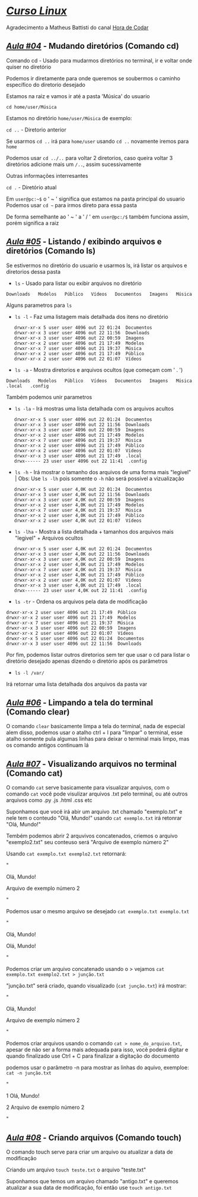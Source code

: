 # [*Curso Linux*](https://www.youtube.com/playlist?list=PLnDvRpP8BnezDTtL8lm6C-UOJZn-xzALH) 
Agradecimento a Matheus Battisti do canal [Hora de Codar](https://www.youtube.com/channel/UCDoFiMhpOnLFq1uG4RL4xag)
## [*Aula #04*](https://www.youtube.com/watch?v=I6jWfLEG7kk&list=PLnDvRpP8BnezDTtL8lm6C-UOJZn-xzALH&index=4) - Mudando diretórios (Comando cd)

Comando cd - Usado para mudarmos diretórios no terminal, ir e voltar onde quiser no diretório

Podemos ir diretamente para onde queremos se soubermos o caminho específico do diretorio desejado

Estamos na raiz e vamos ir até a pasta 'Música' do usuario

`cd home/user/Música`

Estamos no diretório `home/user/Música` de exemplo:

`cd ..` - Diretorio anterior

Se usarmos `cd ..` irá para `home/user` usando `cd ..` novamente iremos para `home`

Podemos usar `cd ../..` para voltar 2 diretorios, caso queira voltar 3 diretórios adicione mais um `/..`, assim sucessivamente

Outras informações interresantes 

`cd .` - Diretório atual

Em `user@pc:~$` o ' ~ ' significa que estamos na pasta principal do usuario
Podemos usar `cd ~` para irmos direto para essa pasta

De forma semelhante ao ' ~ ' a ' / ' em `user@pc:/$` também funciona assim, porém significa a raiz

## [*Aula #05*](https://www.youtube.com/watch?v=QXJ6_4HPx5Q) - Listando / exibindo arquivos e diretórios (Comando ls)

Se estivermos no diretório do usuario e usarmos ls, irá listar os arquivos e diretorios dessa pasta

- `ls` - Usado para listar ou exibir arquivos no diretório

`Downloads   Modelos   Público   Vídeos   Documentos   Imagens   Música`

Alguns parametros para `ls`

- `ls -l` - Faz uma listagem mais detalhada dos itens no diretório

```
   drwxr-xr-x 5 user user 4096 out 22 01:24  Documentos
   drwxr-xr-x 3 user user 4096 out 22 11:56  Downloads
   drwxr-xr-x 3 user user 4096 out 22 00:59  Imagens
   drwxr-xr-x 2 user user 4096 out 21 17:49  Modelos
   drwxr-xr-x 7 user user 4096 out 21 19:37  Música
   drwxr-xr-x 2 user user 4096 out 21 17:49  Público
   drwxr-xr-x 2 user user 4096 out 22 01:07  Vídeos
```

- `ls -a` - Mostra diretorios e arquivos ocultos (que começam com ' . ')

`Downloads   Modelos   Público   Vídeos   Documentos   Imagens   Música   .local   .config`

Também podemos unir parametros

- `ls -la` - Irá mostras uma lista detalhada com os arquivos acultos

```
   drwxr-xr-x 5 user user 4096 out 22 01:24  Documentos
   drwxr-xr-x 3 user user 4096 out 22 11:56  Downloads
   drwxr-xr-x 3 user user 4096 out 22 00:59  Imagens
   drwxr-xr-x 2 user user 4096 out 21 17:49  Modelos
   drwxr-xr-x 7 user user 4096 out 21 19:37  Música
   drwxr-xr-x 2 user user 4096 out 21 17:49  Público
   drwxr-xr-x 2 user user 4096 out 22 01:07  Vídeos
   drwxr-xr-x 3 user user 4096 out 21 17:49  .local
   drwx------ 23 user user 4096 out 22 11:41  .config

```

- `ls -h` - Irá mostrar o tamanho dos arquivos de uma forma mais "legivel" | Obs: Use `ls -lh` pois somente o `-h` não será possivel a vizualização

```
   drwxr-xr-x 5 user user 4,0K out 22 01:24  Documentos
   drwxr-xr-x 3 user user 4,0K out 22 11:56  Downloads
   drwxr-xr-x 3 user user 4,0K out 22 00:59  Imagens
   drwxr-xr-x 2 user user 4,0K out 21 17:49  Modelos
   drwxr-xr-x 7 user user 4,0K out 21 19:37  Música
   drwxr-xr-x 2 user user 4,0K out 21 17:49  Público
   drwxr-xr-x 2 user user 4,0K out 22 01:07  Vídeos
```

- `ls -lha` - Mostra a lista detalhada + tamanhos dos arquivos mais "legivel" + Arquivos ocultos

```
   drwxr-xr-x 5 user user 4,0K out 22 01:24  Documentos
   drwxr-xr-x 3 user user 4,0K out 22 11:56  Downloads
   drwxr-xr-x 3 user user 4,0K out 22 00:59  Imagens
   drwxr-xr-x 2 user user 4,0K out 21 17:49  Modelos
   drwxr-xr-x 7 user user 4,0K out 21 19:37  Música
   drwxr-xr-x 2 user user 4,0K out 21 17:49  Público
   drwxr-xr-x 2 user user 4,0K out 22 01:07  Vídeos
   drwxr-xr-x 3 user user 4,0K out 21 17:49  .local
   drwx------ 23 user user 4,0K out 22 11:41  .config
```

- `ls -tr` - Ordena os arquivos pela data de modificação

```
drwxr-xr-x 2 user user 4096 out 21 17:49  Público
drwxr-xr-x 2 user user 4096 out 21 17:49  Modelos
drwxr-xr-x 7 user user 4096 out 21 19:37  Música
drwxr-xr-x 3 user user 4096 out 22 00:59  Imagens
drwxr-xr-x 2 user user 4096 out 22 01:07  Vídeos
drwxr-xr-x 5 user user 4096 out 22 01:24  Documentos
drwxr-xr-x 3 user user 4096 out 22 11:56  Downloads
```

Por fim, podemos listar outros diretorios sem ter que usar o cd para listar o diretório desejado apenas dizendo o diretório após os parâmetros

- `ls -l /var/`

Irá retornar uma lista detalhada dos arquivos da pasta var

## [*Aula #06*](https://www.youtube.com/watch?v=YZyuUM-4AnQ) - Limpando a tela do terminal (Comando clear)

O comando `clear` basicamente limpa a tela do terminal, nada de especial alem disso, podemos usar o atalho ctrl + l para "limpar" o terminal, esse atalho somente pula algumas linhas para deixar o terminal mais limpo, mas os comando antigos continuam lá

## [*Aula #07*](https://www.youtube.com/watch?v=6o1ucZJNXuc&list=PLnDvRpP8BnezDTtL8lm6C-UOJZn-xzALH&index=7&t=1s) - Visualizando arquivos no terminal (Comando cat)

O comando `cat` serve basicamente para visualizar arquivos, com o comando `cat` você pode visulizar arquivos .txt pelo terminal, ou até outros arquivos como .py .js .html .css etc

Suponhamos que você irá abir um arquivo .txt chamado "exemplo.txt" e nele tem o conteudo "Olá, Mundo!"
usando `cat exemplo.txt` irá retonrar "Olá, Mundo!"

Tembém podemos abrir 2 arquvivos concatenados, criemos o arquivo "exemplo2.txt" seu conteuso será "Arquivo de exemplo número 2"

Usando `cat exemplo.txt exemplo2.txt` retornará:

"

Olá, Mundo!

Arquivo de exemplo número 2

"

Podemos usar o mesmo arquivo se desejado `cat exemplo.txt exemplo.txt`

"

Olá, Mundo!

Olá, Mundo!

"

Podemos criar um arquivo concatenado usando o > vejamos `cat exemplo.txt exemplo2.txt > junção.txt`

"junção.txt" será criado, quando visualizado (`cat junção.txt`) irá mostrar:

"

Olá, Mundo!

Arquivo de exemplo número 2

"

Podemos criar arquivos usando o comando `cat > nome_do_arquivo.txt`, apesar de não ser a forma mais adequada para isso, vocẽ poderá digitar e quando finalizado use Ctrl + C para finalizar a digitação do documento

podemos usar o parâmetro -n para mostrar as linhas do aquivo, exemploe: `cat -n junção.txt`

"

1  Olá, Mundo!

2  Arquivo de exemplo número 2

"

## [*Aula #08*](https://www.youtube.com/watch?v=5MF26dcT2J8&list=PLnDvRpP8BnezDTtL8lm6C-UOJZn-xzALH&index=8) - Criando arquivos (Comando touch)

O comando touch serve para criar um arquivo ou atualizar a data de modificação

Criando um arquivo `touch teste.txt` o arquivo "teste.txt"

Suponhamos que temos um arquivo chamado "antigo.txt" e queremos atualizar a sua data de modificação, foi então use `touch antigo.txt`

